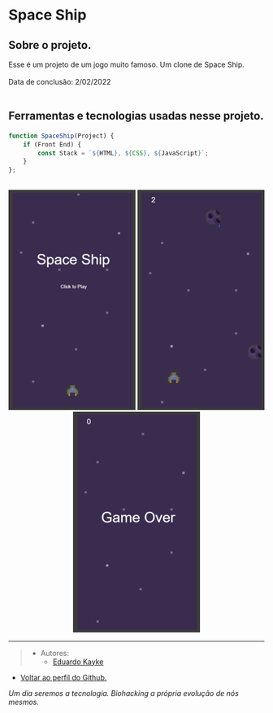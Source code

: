 # Space Ship

## Sobre o projeto.
Esse é um projeto de um jogo muito famoso. Um clone de Space Ship.
<br><br>
Data de conclusão: 2/02/2022<br><br>
## Ferramentas e tecnologias usadas nesse projeto.
 
```js
function SpaceShip(Project) {
    if (Front End) {
        const Stack = `${HTML}, ${CSS}, ${JavaScript}`;
    }
};
```
<br>

<div align="center">

<img src="Projeto/assets/images/readme.png" alt="Space Ship" width="250"/>
<img src="Projeto/assets/images/readme1.png" alt="Space Ship" width="250"/>
<img src="Projeto/assets/images/readme2.png" alt="Space Ship" width="250"/>

</div>

---

> - Autores: 
>   - [Eduardo Kayke](https://github.com/EduardoKayke "Perfil do Eduardo")

- [Voltar ao perfil do Github.](https://github.com/EduardoKayke "Perfil do Eduardo")

_Um dia seremos a tecnologia. Biohacking a própria evolução de nós mesmos._
